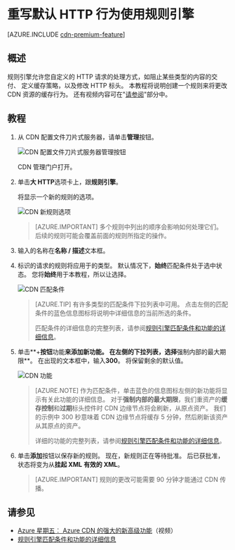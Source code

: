 <properties
    pageTitle="重写默认 HTTP 行为中使用规则引擎的 Azure CDN |Microsoft Azure"
    description="规则引擎允许您自定义的 HTTP 请求如阻止某些类型的内容传递的处理通过 Azure CDN，定义缓存策略，并修改 HTTP 标头。"
    services="cdn"
    documentationCenter=""
    authors="camsoper"
    manager="erikre"
    editor=""/>

<tags
    ms.service="cdn"
    ms.workload="tbd"
    ms.tgt_pltfrm="na"
    ms.devlang="na"
    ms.topic="article"
    ms.date="07/28/2016"
    ms.author="casoper"/>

# <a name="override-default-http-behavior-using-the-rules-engine"></a>重写默认 HTTP 行为使用规则引擎

[AZURE.INCLUDE [cdn-premium-feature](../../includes/cdn-premium-feature.md)]

## <a name="overview"></a>概述

规则引擎允许您自定义的 HTTP 请求的处理方式，如阻止某些类型的内容的交付、 定义缓存策略，以及修改 HTTP 标头。  本教程将说明创建一个规则来将更改 CDN 资源的缓存行为。  还有视频内容可在"[请参阅](#see-also)"部分中。

## <a name="tutorial"></a>教程

1. 从 CDN 配置文件刀片式服务器，请单击**管理**按钮。

    ![CDN 配置文件刀片式服务器管理按钮](./media/cdn-rules-engine/cdn-manage-btn.png)

    CDN 管理门户打开。

2. 单击**大 HTTP**选项卡上，跟**规则引擎**。

    将显示一个新的规则的选项。

    ![CDN 新规则选项](./media/cdn-rules-engine/cdn-new-rule.png)

    >[AZURE.IMPORTANT] 多个规则中列出的顺序会影响如何处理它们。 后续的规则可能会覆盖前面的规则所指定的操作。
    
3. 输入的名称在**名称 / 描述**文本框。

4. 标识的请求的规则将应用于的类型。  默认情况下，**始终**匹配条件处于选中状态。  您将**始终**用于本教程，所以让选择。

    ![CDN 匹配条件](./media/cdn-rules-engine/cdn-request-type.png)

    >[AZURE.TIP] 有许多类型的匹配条件下拉列表中可用。  点击左侧的匹配条件的蓝色信息图标将说明中详细信息的当前所选的条件。
    >
    >匹配条件的详细信息的完整列表，请参阅[规则引擎匹配条件和功能的详细信息](https://msdn.microsoft.com/library/mt757336.aspx#Anchor_0)。

5.  单击**+**按钮**功能**来添加新功能。  在左侧的下拉列表，选择**强制内部的最大期限**。  在出现的文本框中，输入**300**。  将保留剩余的默认值。

    ![CDN 功能](./media/cdn-rules-engine/cdn-new-feature.png)

    >[AZURE.NOTE] 作为匹配条件，单击蓝色的信息图标左侧的新功能将显示有关此功能的详细信息。  对于**强制内部的最大期限**，我们重资产的**缓存控制**和**过期**标头控件时 CDN 边缘节点将会刷新，从原点资产。  我们的示例中 300 秒意味着 CDN 边缘节点将缓存 5 分钟，然后刷新该资产从其原点的资产。
    >
    >详细的功能的完整列表，请参阅[规则引擎匹配条件和功能的详细信息](https://msdn.microsoft.com/library/mt757336.aspx#Anchor_1)。

6.  单击**添加**按钮以保存新的规则。  现在，新规则正在等待批准。 后已获批准，状态将变为从**挂起 XML** **有效的 XML**。

    >[AZURE.IMPORTANT] 规则的更改可能需要 90 分钟才能通过 CDN 传播。

## <a name="see-also"></a>请参见
* [Azure 星期五︰ Azure CDN 的强大的新高级功能](https://azure.microsoft.com/documentation/videos/azure-cdns-powerful-new-premium-features/)（视频）
* [规则引擎匹配条件和功能的详细信息](https://msdn.microsoft.com/library/mt757336.aspx)
